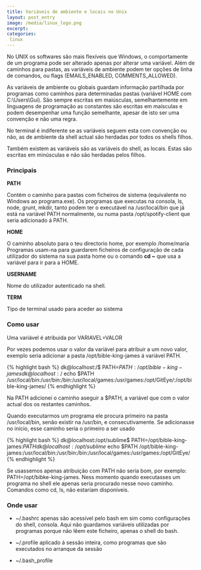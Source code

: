 ```yaml
---
title: Variáveis de ambiente e locais no Unix
layout: post_entry
image: /media/linux_logo.png
excerpt: 
categories:
 linux
---
```


No UNIX os softwares são mais flexíveis que Windows, o comportamente de um programa pode ser alterado apenas por alterar uma variável. Além de caminhos para pastas, as variáveis de ambiente podem ter opções de linha de comandos, ou flags (EMAILS_ENABLED, COMMENTS_ALLOWED).


As variáveis de ambiente ou globais guardam informação partilhada por programas como caminhos para determinadas pastas (variável HOME com C:\Users\Gui). São sempre escritas em maiúsculas, semelhantemente em linguagens de programação as constantes são escritas em maísculas e podem desempenhar uma função semelhante, apesar de isto ser uma convenção e não uma regra.

No terminal é indiferente se as variáveis seguem esta com convenção ou não, as de ambiente da shell actual são herdadas por todos os shells filhos. 

Também existem as variáveis são as variáveis do shell, as locais. Estas são escritas em minúsculas e não são herdadas pelos filhos.	

### Principais

**PATH**

Contém o caminho para pastas com ficheiros de sistema (equivalente no Windows ao programa.exe). Os programas que executas na consola, ls, node, grunt, mkdir, tanto podem ter o executável na /usr/local/bin que já está na variável PATH normalmente, ou numa pasta /opt/spotify-client que seria adicionado á PATH.

**HOME**

O caminho absoluto para o teu directorio home, por exemplo /home/maria Programas usam-na para guardarem ficheiros de configuração de cada utilizador do sistema na sua pasta home ou o comando **cd ~** que usa a variável para ir para a HOME.

**USERNAME**

Nome do utilizador autenticado na shell.

**TERM**

Tipo de terminal usado para aceder ao sistema


### Como usar

Uma variável é atribuida por VARIAVEL=VALOR

Por vezes podemos usar o valor da variável para atribuir a um novo valor, exemplo seria adicionar a pasta /opt/bible-king-james á variável PATH.

{% highlight bash %}
dk@localhost:/$ PATH=$PATH:/opt/bible-king-james
dk@localhost:/$ echo $PATH
/usr/local/bin:/usr/bin:/bin:/usr/local/games:/usr/games:/opt/GitEye/:/opt/bible-king-james/
{% endhighlight %}

Na PATH adicionei o caminho aseguir a $PATH, a variável que com o valor actual dos os restantes caminhos.

Quando executarmos um programa ele procura primeiro na pasta /usr/local/bin, senão existir na /usr/bin, e consecutivamente. Se adicionasse no início, esse caminho seria o primeiro a ser usado

{% highlight bash %}
dk@localhost:/opt/sublime$ PATH=/opt/bible-king-james:$PATH
dk@localhost:/opt/sublime$ echo $PATH
/opt/bible-king-james:/usr/local/bin:/usr/bin:/bin:/usr/local/games:/usr/games:/opt/GitEye/
{% endhighlight %}


Se usassemos apenas atribuição com PATH não seria bom, por exemplo: PATH=/opt/bibke-king-james. Ness momento quando executasses um programa no shell ele apenas seria procurado nesse novo caminho. Comandos como cd, ls, não estaríam disponíveis.


### Onde usar

 * ~/.bashrc apenas são acessível pelo bash em sim como configurações do shell, consola. Aqui não guardamos variáveis utilizadas por programas porque não lêem este ficheiro, apenas o shell do bash.

 * ~/.profile aplicado á sessão inteira, como programas que são executados no arranque da sessão

 * ~/.bash_profile